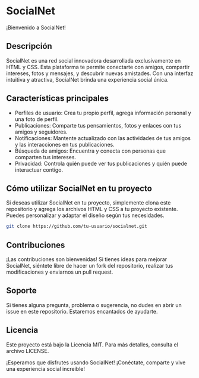 # SocialNet

¡Bienvenido a SocialNet! 

## Descripción

SocialNet es una red social innovadora desarrollada exclusivamente en HTML y CSS. Esta plataforma te permite conectarte con amigos, compartir intereses, fotos y mensajes, y descubrir nuevas amistades. Con una interfaz intuitiva y atractiva, SocialNet brinda una experiencia social única.

## Características principales

- Perfiles de usuario: Crea tu propio perfil, agrega información personal y una foto de perfil.
- Publicaciones: Comparte tus pensamientos, fotos y enlaces con tus amigos y seguidores.
- Notificaciones: Mantente actualizado con las actividades de tus amigos y las interacciones en tus publicaciones.
- Búsqueda de amigos: Encuentra y conecta con personas que comparten tus intereses.
- Privacidad: Controla quién puede ver tus publicaciones y quién puede interactuar contigo.

## Cómo utilizar SocialNet en tu proyecto

Si deseas utilizar SocialNet en tu proyecto, simplemente clona este repositorio y agrega los archivos HTML y CSS a tu proyecto existente. Puedes personalizar y adaptar el diseño según tus necesidades.

```bash
git clone https://github.com/tu-usuario/socialnet.git
```

## Contribuciones

¡Las contribuciones son bienvenidas! Si tienes ideas para mejorar SocialNet, siéntete libre de hacer un fork del repositorio, realizar tus modificaciones y enviarnos un pull request.

## Soporte

Si tienes alguna pregunta, problema o sugerencia, no dudes en abrir un issue en este repositorio. Estaremos encantados de ayudarte.

## Licencia

Este proyecto está bajo la Licencia MIT. Para más detalles, consulta el archivo LICENSE.


¡Esperamos que disfrutes usando SocialNet! ¡Conéctate, comparte y vive una experiencia social increíble!
